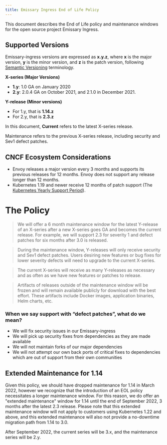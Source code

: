 ```yaml
---
title: Emissary Ingress End of Life Policy
---
```


This document describes the End of Life policy and maintenance windows for the open source project Emissary Ingress.

## Supported Versions

Emissary-ingress versions are expressed as **x.y.z**, where **x** is the major version, **y** is the minor version, and **z** is the patch version, following [Semantic Versioning](https://semver.org/) terminology.

**X-series (Major Versions)**

- **1.y**: 1.0 GA on January 2020
- **2.y**: 2.0.4 GA on October 2021, and 2.1.0 in December 2021.

**Y-release (Minor versions)**

- For 1.y, that is **1.14.z**
- For 2.y, that is **2.3.z**

In this document, **Current** refers to the latest X-series release.

Maintenance refers to the previous X-series release, including security and Sev1 defect patches.

## CNCF Ecosystem Considerations

- Envoy releases a major version every 3 months and supports its previous releases for 12 months. Envoy does not support any release longer than 12 months.
- Kubernetes 1.19 and newer receive 12 months of patch support (The [Kubernetes Yearly Support Period](https://github.com/kubernetes/enhancements/blob/master/keps/sig-release/1498-kubernetes-yearly-support-period/README.md)).

# The Policy

> We will offer a 6 month maintenance window for the latest Y-release of an X-series after a new X-series goes GA and becomes the current release. For example, we will support 2.3 for severity 1 and defect patches for six months after 3.0 is released.
>

> During the maintenance window, Y-releases will only receive security and Sev1 defect patches. Users desiring new features or bug fixes for lower severity defects will need to upgrade to the current X-series.
>

> The current X-series will receive as many Y-releases as necessary and as often as we have new features or patches to release.
>

>

> Artifacts of releases outside of the maintenance window will be frozen and will remain available publicly for download with the best effort. These artifacts include Docker images, application binaries, Helm charts, etc.
>

### When we say support with “defect patches”, what do we mean?

- We will fix security issues in our Emissary-ingress
- We will pick up security fixes from dependencies as they are made available
- We will not maintain forks of our major dependencies
- We will not attempt our own back ports of critical fixes to dependencies which are out of support from their own communities

## Extended Maintenance for 1.14

Given this policy, we should have dropped maintenance for 1.14 in March 2022, however we recognize that the introduction of an EOL policy necessitates a longer maintenance window. For this reason, we do offer an "extended maintenance" window for 1.14 until the end of September 2022, 3 months after the latest 2.3 release. Please note that this extended maintenance window will not apply to customers using Kubernetes 1.22 and above, and this extended maintenance will also not provide a no-downtime migration path from 1.14 to 3.0.

After September 2022, the current series will be 3.x, and the maintenance series will be 2.y.
